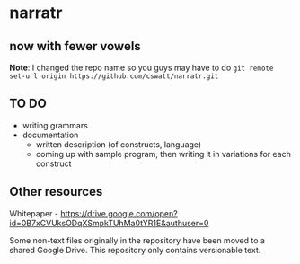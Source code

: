 # narratr
## now with fewer vowels

**Note**: I changed the repo name so you guys may have to do `git remote set-url origin https://github.com/cswatt/narratr.git`

## TO DO
- writing grammars
- documentation
	* written description (of constructs, language)
	* coming up with sample program, then writing it in variations for each construct

## Other resources
Whitepaper - https://drive.google.com/open?id=0B7xCVUksODqXSmpkTUhMa0tYR1E&authuser=0

Some non-text files originally in the repository have been moved to a shared Google Drive. This repository only contains versionable text.




